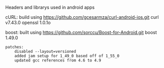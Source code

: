 Headers and librarys used in android apps


cURL:
    build using https://github.com/gcesarmza/curl-android-ios.git
    curl        v7.43.0
    openssl     1.0.1o

boost:
    built using https://github.com/sorccu/Boost-for-Android.git
    boost       1.49.0

    patches:
        disabled --layout=versioned
        added jam setup for 1_49_0 based off of 1_55_0
        updated gcc references from 4.6 to 4.9